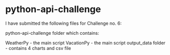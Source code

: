 # python-api-challenge

I have submitted the following files for Challenge no. 6:

python-api-challenge folder which contains:

WeatherPy - the main script
VacationPy - the main script
output_data folder - contains 4 charts and csv file 
